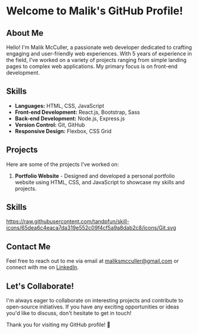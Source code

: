 # Welcome to Malik's GitHub Profile!

## About Me
Hello! I'm Malik McCuller, a passionate web developer dedicated to crafting engaging and user-friendly web experiences. With 5 years of experience in the field, I've worked on a variety of projects ranging from simple landing pages to complex web applications. My primary focus is on front-end development.

## Skills
- **Languages:** HTML, CSS, JavaScript
- **Front-end Development:** React.js, Bootstrap, Sass
- **Back-end Development:** Node.js, Express.js
- **Version Control:** Git, GitHub
- **Responsive Design:** Flexbox, CSS Grid

## Projects
Here are some of the projects I've worked on:

1. **Portfolio Website** - Designed and developed a personal portfolio website using HTML, CSS, and JavaScript to showcase my skills and projects.

## Skills
https://raw.githubusercontent.com/tandpfun/skill-icons/65dea6c4eaca7da319e552c09f4cf5a9a8dab2c8/icons/Git.svg

## Contact Me
Feel free to reach out to me via email at [maliksmcculler@gmail.com](mailto:maliksmmcculler) or connect with me on [LinkedIn](https://www.linkedin.com/in/malik-mcculler).

## Let's Collaborate!
I'm always eager to collaborate on interesting projects and contribute to open-source initiatives. If you have any exciting opportunities or ideas you'd like to discuss, don't hesitate to get in touch!

Thank you for visiting my GitHub profile! 🚀
